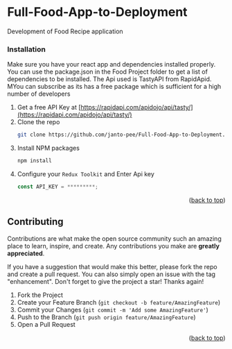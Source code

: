 # Full-Food-App-to-Deployment
Development of Food Recipe application
<div id="top"></div>
<!--
*** Thanks for checking out the Best-README-Template. If you have a suggestion
*** that would make this better, please fork the repo and create a pull request
*** or simply open an issue with the tag "enhancement".
*** Don't forget to give the project a star!
*** Thanks again! Now go create something AMAZING! :D
-->

### Installation

Make sure you have your react app and dependencies installed properly. You can use the package.json in the Food Project folder to get a list of dependencies to be installed. The Api used is TastyAPI from RapidApid. MYou can subscribe as its has a free package which is sufficient for a high number of developers
1. Get a free API Key at [https://rapidapi.com/apidojo/api/tasty/](https://rapidapi.com/apidojo/api/tasty/)
2. Clone the repo
   ```sh
   git clone https://github.com/janto-pee/Full-Food-App-to-Deployment.git
   ```
3. Install NPM packages
   ```sh
   npm install
   ```
4. Configure your `Redux Toolkit` and Enter Api key
   ```js
   const API_KEY = *********;
   ```

<p align="right">(<a href="#top">back to top</a>)</p>



<!-- CONTRIBUTING -->
## Contributing

Contributions are what make the open source community such an amazing place to learn, inspire, and create. Any contributions you make are **greatly appreciated**.

If you have a suggestion that would make this better, please fork the repo and create a pull request. You can also simply open an issue with the tag "enhancement".
Don't forget to give the project a star! Thanks again!

1. Fork the Project
2. Create your Feature Branch (`git checkout -b feature/AmazingFeature`)
3. Commit your Changes (`git commit -m 'Add some AmazingFeature'`)
4. Push to the Branch (`git push origin feature/AmazingFeature`)
5. Open a Pull Request

<p align="right">(<a href="#top">back to top</a>)</p>


